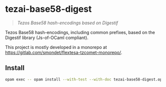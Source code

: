 # tezai-base58-digest

> _Tezos Base58 hash-encodings based on Digestif_

Tezos Base58 hash-encodings, including common prefixes, based on the Digestif library (Js-of-OCaml compliant).

This project is mostly developed in a monorepo at <https://gitlab.com/smondet/flextesa-tzcomet-monorepo/>.

## Install

```sh
opam exec -- opam install --with-test --with-doc tezai-base58-digest.opam
```

